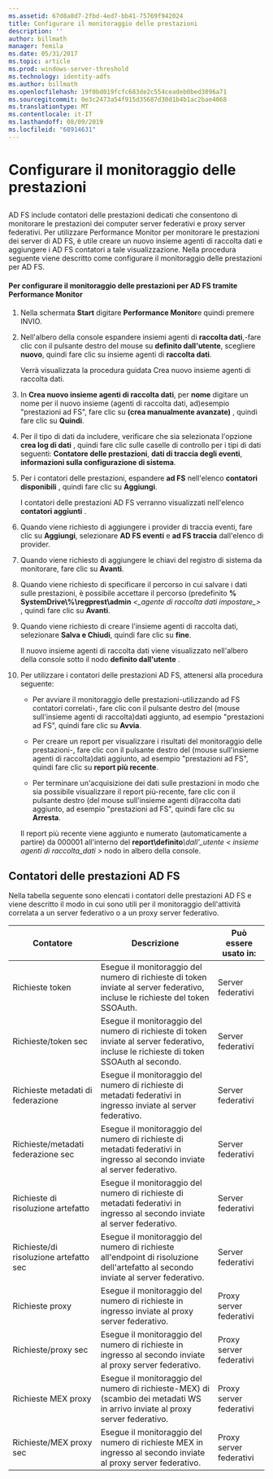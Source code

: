```yaml
---
ms.assetid: 67d8a8d7-2fbd-4ed7-bb41-75769f942024
title: Configurare il monitoraggio delle prestazioni
description: ''
author: billmath
manager: femila
ms.date: 05/31/2017
ms.topic: article
ms.prod: windows-server-threshold
ms.technology: identity-adfs
ms.author: billmath
ms.openlocfilehash: 19f0bd019fcfc683de2c554ceadeb0bed3896a71
ms.sourcegitcommit: 0e3c2473a54f915d35687d30d1b4b1ac2bae4068
ms.translationtype: MT
ms.contentlocale: it-IT
ms.lasthandoff: 08/09/2019
ms.locfileid: "68914631"
---
```

# <a name="configure-performance-monitoring"></a>Configurare il monitoraggio delle prestazioni
  
## <a name="bkmk_ConfigurePerfMon"></a>  
AD FS include contatori delle prestazioni dedicati che consentono di monitorare le prestazioni dei computer server federativi e proxy server federativi. Per utilizzare Performance Monitor per monitorare le prestazioni dei server di AD FS, è utile creare un nuovo insieme agenti di raccolta dati e aggiungere i AD FS contatori a tale visualizzazione. Nella procedura seguente viene descritto come configurare il monitoraggio delle prestazioni per AD FS.  
  
#### <a name="to-configure-performance-monitoring-for-ad-fs-using-performance-monitor"></a>Per configurare il monitoraggio delle prestazioni per AD FS tramite Performance Monitor  
  
1. Nella schermata **Start** digitare **Performance Monitor**e quindi premere INVIO.  
  
2. Nell'albero della console espandere insiemi agenti di **raccolta dati**,\-fare clic con il pulsante destro del mouse su **definito dall'utente**, scegliere **nuovo**, quindi fare clic su insieme agenti di **raccolta dati**.  
  
   Verrà visualizzata la procedura guidata Crea nuovo insieme agenti di raccolta dati.  
  
3. In **Crea nuovo insieme agenti di raccolta dati**, per **nome** digitare un nome per il nuovo insieme \(agenti di raccolta dati, ad\)esempio "prestazioni ad FS", fare clic su  **\(crea manualmente avanzate\)** , quindi fare clic su  **Quindi**.  
  
4. Per il tipo di dati da includere, verificare che sia selezionata l'opzione **crea log di dati** , quindi fare clic sulle caselle di controllo per i tipi di dati seguenti: **Contatore delle prestazioni**, **dati di traccia degli eventi**, **informazioni sulla configurazione di sistema**.  
  
5. Per i contatori delle prestazioni, espandere **ad FS** nell'elenco **contatori disponibili** , quindi fare clic su **Aggiungi**.  
  
   I contatori delle prestazioni AD FS verranno visualizzati nell'elenco **contatori aggiunti** .  
  
6. Quando viene richiesto di aggiungere i provider di traccia eventi, fare clic su **Aggiungi**, selezionare **AD FS eventi** e **ad FS traccia** dall'elenco di provider.  
  
7. Quando viene richiesto di aggiungere le chiavi del registro di sistema da monitorare, fare clic su **Avanti**.  
  
8. Quando viene richiesto di specificare il percorso in cui salvare i dati sulle prestazioni, è possibile accettare il percorso \(predefinito **% SystemDrive\\%\\regprest\\admin** _<\_agente di raccolta dati impostare\_>_ , quindi fare clic su **Avanti**.  
  
9. Quando viene richiesto di creare l'insieme agenti di raccolta dati, selezionare **Salva e Chiudi**, quindi fare clic su **fine**.  
  
    Il nuovo insieme agenti di raccolta dati viene visualizzato nell'albero della console sotto il nodo **definito dall'utente** .  
  
10. Per utilizzare i contatori delle prestazioni AD FS, attenersi alla procedura seguente:  
  
    -   Per avviare il monitoraggio delle prestazioni\-utilizzando ad FS contatori correlati\-, fare clic con il pulsante destro del \(mouse sull'insieme agenti di raccolta\)dati aggiunto, ad esempio "prestazioni ad FS", quindi fare clic su **Avvia**.  
  
    -   Per creare un report per visualizzare i risultati del monitoraggio delle prestazioni\-, fare clic con il pulsante destro del \(mouse sull'insieme agenti di raccolta\)dati aggiunto, ad esempio "prestazioni ad FS", quindi fare clic su **report più recente**.  
  
    -   Per terminare un'acquisizione dei dati sulle prestazioni in modo che sia possibile visualizzare il report più\-recente, fare clic con il pulsante destro \(del mouse sull'insieme agenti di\)raccolta dati aggiunto, ad esempio "prestazioni ad FS", quindi fare clic su **Arresta**.  
  
    Il report più recente viene aggiunto e numerato \(automaticamente a partire\) da 000001 all'interno del **report\\definito**<em>\\dall'\_utente < insieme agenti di raccolta\_dati ></em> nodo in albero della console.  
  
## <a name="ad-fs-performance-counters"></a>Contatori delle prestazioni AD FS  
Nella tabella seguente sono elencati i contatori delle prestazioni AD FS e viene descritto il modo in cui sono utili per il monitoraggio dell'attività correlata a un server federativo o a un proxy server federativo.  
  
|Contatore|Descrizione|Può essere usato in: 
|-----------|---------------|------------------- 
|Richieste token|Esegue il monitoraggio del numero di richieste di token inviate al server federativo, incluse le richieste del token SSOAuth.|Server federativi 
|Richieste\/token sec|Esegue il monitoraggio del numero di richieste di token inviate al server federativo, incluse le richieste di token SSOAuth al secondo.|Server federativi  
|Richieste metadati di federazione|Esegue il monitoraggio del numero di richieste di metadati federativi in ingresso inviate al server federativo.|Server federativi  
|Richieste\/metadati federazione sec|Esegue il monitoraggio del numero di richieste di metadati federativi in ingresso al secondo inviate al server federativo.|Server federativi  
|Richieste di risoluzione artefatto|Esegue il monitoraggio del numero di richieste di metadati federativi in ingresso al secondo inviate al server federativo.|Server federativi  
|Richieste\/di risoluzione artefatto sec|Esegue il monitoraggio del numero di richieste all'endpoint di risoluzione dell'artefatto al secondo inviate al server federativo.|Server federativi  
|Richieste proxy|Esegue il monitoraggio del numero di richieste in ingresso inviate al proxy server federativo.|Proxy server federativi  
|Richieste\/proxy sec|Esegue il monitoraggio del numero di richieste in ingresso al secondo inviate al proxy server federativo.|Proxy server federativi  
|Richieste MEX proxy|Esegue il monitoraggio del numero di richieste\-MEX\) di \(scambio dei metadati WS in arrivo inviate al proxy server federativo.|Proxy server federativi 
|Richieste\/MEX proxy sec|Esegue il monitoraggio del numero di richieste MEX in ingresso al secondo inviate al proxy server federativo.|Proxy server federativi  
  

